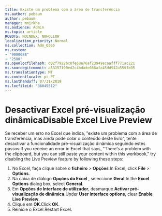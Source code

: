 ```yaml
---
title: Existe um problema com a área de transferência
ms.author: pebaum
author: pebaum
manager: mnirkhe
ms.audience: Admin
ms.topic: article
ROBOTS: NOINDEX, NOFOLLOW
localization_priority: Normal
ms.collection: Adm_O365
ms.custom:
- "9000688"
- "2580"
ms.openlocfilehash: d82f7922bc0fe68e76af23949ecaafff771ac221
ms.sourcegitcommit: a53157190ed2c4bdade088afa45dd942a559fb95
ms.translationtype: MT
ms.contentlocale: pt-PT
ms.lasthandoff: 07/31/2019
ms.locfileid: "36045512"
---
```

# <a name="disable-excel-live-preview"></a><span data-ttu-id="b27ea-102">Desactivar Excel pré-visualização dinâmica</span><span class="sxs-lookup"><span data-stu-id="b27ea-102">Disable Excel Live Preview</span></span>

<span data-ttu-id="b27ea-103">Se receber um erro no Excel que indica, "existe um problema com a área de transferência, mas ainda pode colar o conteúdo deste livro", tente desactivar a funcionalidade pré-visualização dinâmica seguindo estes passos:</span><span class="sxs-lookup"><span data-stu-id="b27ea-103">If you receive an error in Excel that says, "There's a problem with the clipboard, but you can still paste your content within this workbook," try disabling the Live Preview feature by following these steps:</span></span>

1. <span data-ttu-id="b27ea-104">No Excel, faça clique sobre o **ficheiro** > **Opções**.</span><span class="sxs-lookup"><span data-stu-id="b27ea-104">In Excel, click **File** > **Options**.</span></span>
3. <span data-ttu-id="b27ea-105">Na caixa de diálogo **Opções do Excel** , seleccione **Geral**.</span><span class="sxs-lookup"><span data-stu-id="b27ea-105">In the **Excel Options** dialog box, select **General**.</span></span>
4. <span data-ttu-id="b27ea-106">Em **Opções de Interface de utilizador**, desmarque **Activar pré-visualização de dinâmica**.</span><span class="sxs-lookup"><span data-stu-id="b27ea-106">Under **User Interface options**, clear **Enable Live Preview**.</span></span>
5. <span data-ttu-id="b27ea-107">Clique em **OK**.</span><span class="sxs-lookup"><span data-stu-id="b27ea-107">Click **OK**.</span></span>
6. <span data-ttu-id="b27ea-108">Reinicie o Excel.</span><span class="sxs-lookup"><span data-stu-id="b27ea-108">Restart Excel.</span></span>